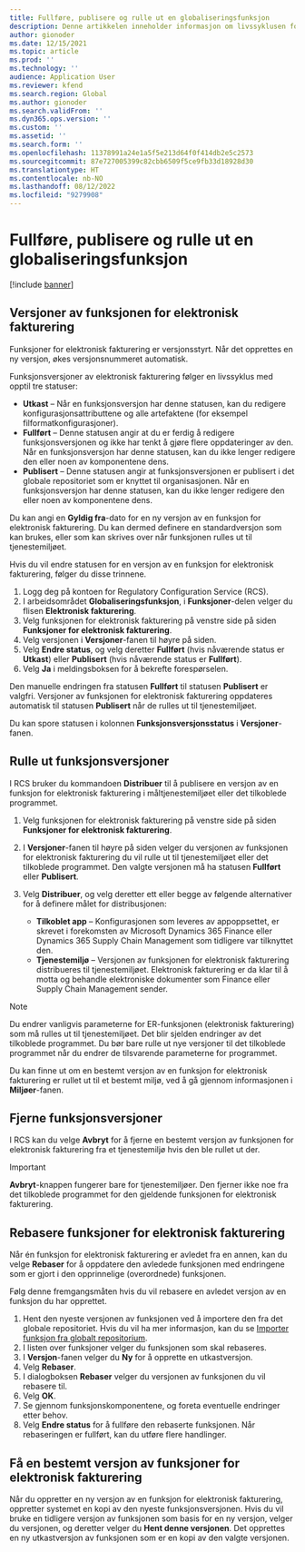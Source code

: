```yaml
---
title: Fullføre, publisere og rulle ut en globaliseringsfunksjon
description: Denne artikkelen inneholder informasjon om livssyklusen for globaliseringsfunksjoner.
author: gionoder
ms.date: 12/15/2021
ms.topic: article
ms.prod: ''
ms.technology: ''
audience: Application User
ms.reviewer: kfend
ms.search.region: Global
ms.author: gionoder
ms.search.validFrom: ''
ms.dyn365.ops.version: ''
ms.custom: ''
ms.assetid: ''
ms.search.form: ''
ms.openlocfilehash: 11378991a24e1a5f5e213d64f0f414db2e5c2573
ms.sourcegitcommit: 87e727005399c82cbb6509f5ce9fb33d18928d30
ms.translationtype: HT
ms.contentlocale: nb-NO
ms.lasthandoff: 08/12/2022
ms.locfileid: "9279908"
---
```

# <a name="complete-publish-and-deploy-a-globalization-feature"></a>Fullføre, publisere og rulle ut en globaliseringsfunksjon

[!include [banner](../includes/banner.md)]

## <a name="electronic-invoicing-feature-versions"></a>Versjoner av funksjonen for elektronisk fakturering

Funksjoner for elektronisk fakturering er versjonsstyrt. Når det opprettes en ny versjon, økes versjonsnummeret automatisk.

Funksjonsversjoner av elektronisk fakturering følger en livssyklus med opptil tre statuser:

- **Utkast** – Når en funksjonsversjon har denne statusen, kan du redigere konfigurasjonsattributtene og alle artefaktene (for eksempel filformatkonfigurasjoner).
- **Fullført** – Denne statusen angir at du er ferdig å redigere funksjonsversjonen og ikke har tenkt å gjøre flere oppdateringer av den. Når en funksjonsversjon har denne statusen, kan du ikke lenger redigere den eller noen av komponentene dens.
- **Publisert** – Denne statusen angir at funksjonsversjonen er publisert i det globale repositoriet som er knyttet til organisasjonen. Når en funksjonsversjon har denne statusen, kan du ikke lenger redigere den eller noen av komponentene dens.

Du kan angi en **Gyldig fra**-dato for en ny versjon av en funksjon for elektronisk fakturering. Du kan dermed definere en standardversjon som kan brukes, eller som kan skrives over når funksjonen rulles ut til tjenestemiljøet.

Hvis du vil endre statusen for en versjon av en funksjon for elektronisk fakturering, følger du disse trinnene.

1. Logg deg på kontoen for Regulatory Configuration Service (RCS).
2. I arbeidsområdet **Globaliseringsfunksjon**, i **Funksjoner**-delen velger du flisen **Elektronisk fakturering**.
3. Velg funksjonen for elektronisk fakturering på venstre side på siden **Funksjoner for elektronisk fakturering**.
4. Velg versjonen i **Versjoner**-fanen til høyre på siden.
5. Velg **Endre status**, og velg deretter **Fullført** (hvis nåværende status er **Utkast**) eller **Publisert** (hvis nåværende status er **Fullført**).
6. Velg **Ja** i meldingsboksen for å bekrefte forespørselen.

Den manuelle endringen fra statusen **Fullført** til statusen **Publisert** er valgfri. Versjoner av funksjonen for elektronisk fakturering oppdateres automatisk til statusen **Publisert** når de rulles ut til tjenestemiljøet.

Du kan spore statusen i kolonnen **Funksjonsversjonsstatus** i **Versjoner**-fanen.

## <a name="deploy-feature-versions"></a>Rulle ut funksjonsversjoner

I RCS bruker du kommandoen **Distribuer** til å publisere en versjon av en funksjon for elektronisk fakturering i måltjenestemiljøet eller det tilkoblede programmet.

1. Velg funksjonen for elektronisk fakturering på venstre side på siden **Funksjoner for elektronisk fakturering**.
2. I **Versjoner**-fanen til høyre på siden velger du versjonen av funksjonen for elektronisk fakturering du vil rulle ut til tjenestemiljøet eller det tilkoblede programmet. Den valgte versjonen må ha statusen **Fullført** eller **Publisert**.
3. Velg **Distribuer**, og velg deretter ett eller begge av følgende alternativer for å definere målet for distribusjonen:

    - **Tilkoblet app** – Konfigurasjonen som leveres av appoppsettet, er skrevet i forekomsten av Microsoft Dynamics 365 Finance eller Dynamics 365 Supply Chain Management som tidligere var tilknyttet den.
    - **Tjenestemiljø** – Versjonen av funksjonen for elektronisk fakturering distribueres til tjenestemiljøet. Elektronisk fakturering er da klar til å motta og behandle elektroniske dokumenter som Finance eller Supply Chain Management sender.

> [!NOTE]
> Du endrer vanligvis parameterne for ER-funksjonen (elektronisk fakturering) som må rulles ut til tjenestemiljøet. Det blir sjelden endringer av det tilkoblede programmet. Du bør bare rulle ut nye versjoner til det tilkoblede programmet når du endrer de tilsvarende parameterne for programmet.

Du kan finne ut om en bestemt versjon av en funksjon for elektronisk fakturering er rullet ut til et bestemt miljø, ved å gå gjennom informasjonen i **Miljøer**-fanen.

## <a name="remove-feature-versions"></a>Fjerne funksjonsversjoner

I RCS kan du velge **Avbryt** for å fjerne en bestemt versjon av funksjonen for elektronisk fakturering fra et tjenestemiljø hvis den ble rullet ut der.

> [!IMPORTANT]
> **Avbryt**-knappen fungerer bare for tjenestemiljøer. Den fjerner ikke noe fra det tilkoblede programmet for den gjeldende funksjonen for elektronisk fakturering.

## <a name="rebase-electronic-invoicing-features"></a>Rebasere funksjoner for elektronisk fakturering

Når én funksjon for elektronisk fakturering er avledet fra en annen, kan du velge **Rebaser** for å oppdatere den avledede funksjonen med endringene som er gjort i den opprinnelige (overordnede) funksjonen.

Følg denne fremgangsmåten hvis du vil rebasere en avledet versjon av en funksjon du har opprettet.

1. Hent den nyeste versjonen av funksjonen ved å importere den fra det globale repositoriet. Hvis du vil ha mer informasjon, kan du se [Importer funksjon fra globalt repositorium](e-invoicing-import-feature-global-repository.md).
2. I listen over funksjoner velger du funksjonen som skal rebaseres.
3. I **Versjon**-fanen velger du **Ny** for å opprette en utkastversjon.
4. Velg **Rebaser**.
5. I dialogboksen **Rebaser** velger du versjonen av funksjonen du vil rebasere til.
6. Velg **OK**.
7. Se gjennom funksjonskomponentene, og foreta eventuelle endringer etter behov.
8. Velg **Endre status** for å fullføre den rebaserte funksjonen. Når rebaseringen er fullført, kan du utføre flere handlinger.

## <a name="get-a-specific-version-of-electronic-invoicing-features"></a>Få en bestemt versjon av funksjoner for elektronisk fakturering

Når du oppretter en ny versjon av en funksjon for elektronisk fakturering, oppretter systemet en kopi av den nyeste funksjonsversjonen. Hvis du vil bruke en tidligere versjon av funksjonen som basis for en ny versjon, velger du versjonen, og deretter velger du **Hent denne versjonen**. Det opprettes en ny utkastversjon av funksjonen som er en kopi av den valgte versjonen.
